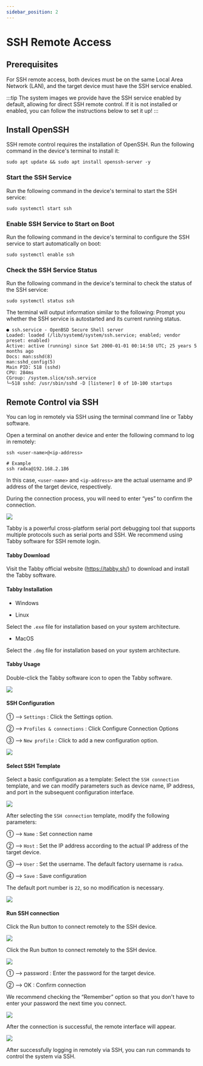 ```yaml
---
sidebar_position: 2
---
```


# SSH Remote Access

## Prerequisites

For SSH remote access, both devices must be on the same Local Area Network (LAN), and the target device must have the SSH service enabled.

:::tip
The system images we provide have the SSH service enabled by default, allowing for direct SSH remote control. If it is not installed or enabled, you can follow the instructions below to set it up!
:::

## Install OpenSSH

SSH remote control requires the installation of OpenSSH. Run the following command in the device's terminal to install it:

<NewCodeBlock tip="radxa@device$" type="device">

```
sudo apt update && sudo apt install openssh-server -y
```

</NewCodeBlock>

### Start the SSH Service

Run the following command in the device's terminal to start the SSH service:

<NewCodeBlock tip="radxa@device$" type="device">

```
sudo systemctl start ssh
```

</NewCodeBlock>

### Enable SSH Service to Start on Boot

Run the following command in the device's terminal to configure the SSH service to start automatically on boot:

<NewCodeBlock tip="radxa@device$" type="device">

```
sudo systemctl enable ssh
```

</NewCodeBlock>

### Check the SSH Service Status

Run the following command in the device's terminal to check the status of the SSH service:

<NewCodeBlock tip="radxa@device$" type="device">

```
sudo systemctl status ssh
```

</NewCodeBlock>

The terminal will output information similar to the following: Prompt you whether the SSH service is autostarted and its current running status.

```
● ssh.service - OpenBSD Secure Shell server
Loaded: loaded (/lib/systemd/system/ssh.service; enabled; vendor preset: enabled)
Active: active (running) since Sat 2000-01-01 00:14:50 UTC; 25 years 5 months ago
Docs: man:sshd(8)
man:sshd_config(5)
Main PID: 518 (sshd)
CPU: 284ms
CGroup: /system.slice/ssh.service
└─518 sshd: /usr/sbin/sshd -D [listener] 0 of 10-100 startups
```

## Remote Control via SSH

You can log in remotely via SSH using the terminal command line or Tabby software.

<Tabs queryString="ssh-mode">

<TabItem value="terminal command line">

Open a terminal on another device and enter the following command to log in remotely:

<NewCodeBlock tip="PC$" type="host">

```
ssh <user-name>@<ip-address>

# Example
ssh radxa@192.168.2.186
```

</NewCodeBlock>

In this case, `<user-name>` and `<ip-address>` are the actual username and IP address of the target device, respectively.

During the connection process, you will need to enter “yes” to confirm the connection.

<div style={{textAlign: 'center'}}>
    <img src="/img/dragon/q6a/ssh-login.webp" style={{width: '100%', maxWidth: '1200px'}} />
</div>
</TabItem>

<TabItem value="Using Tabby Software">

Tabby is a powerful cross-platform serial port debugging tool that supports multiple protocols such as serial ports and SSH. We recommend using Tabby software for SSH remote login.

#### Tabby Download

Visit the Tabby official website (https://tabby.sh/) to download and install the Tabby software.

#### Tabby Installation

- Windows

- Linux

Select the `.exe` file for installation based on your system architecture.

- MacOS

Select the `.dmg` file for installation based on your system architecture.

#### Tabby Usage

Double-click the Tabby software icon to open the Tabby software.

<div style={{textAlign: 'center'}}>
  <img src="/img/dragon/q6a/tabby-welcome.webp" style={{width: '100%', maxWidth: '1200px'}} />
</div>

#### SSH Configuration

① --> `Settings` : Click the Settings option.

② --> `Profiles & connections` : Click Configure Connection Options

③ --> `New profile` : Click to add a new configuration option.

<div style={{textAlign: 'center'}}>
  <img src="/img/dragon/q6a/tabby-profile.webp" style={{width: '100%', maxWidth: '1200px'}} />
</div>

#### Select SSH Template

Select a basic configuration as a template: Select the `SSH connection` template, and we can modify parameters such as device name, IP address, and port in the subsequent configuration interface.

<div style={{ textAlign: "center" }}>
  <img
    src="/img/dragon/q6a/tabby-ssh-template.webp"
    style={{ width: "100%", maxWidth: "1200px" }}
  />
</div>

After selecting the `SSH connection` template, modify the following parameters:

① --> `Name` : Set connection name

② --> `Host` : Set the IP address according to the actual IP address of the target device.

③ --> `User` : Set the username. The default factory username is `radxa`.

④ --> `Save` : Save configuration

The default port number is `22`, so no modification is necessary.

<div style={{ textAlign: "center" }}>
  <img
    src="/img/dragon/q6a/tabby-ssh-parameter.webp"
    style={{ width: "100%", maxWidth: "1200px" }}
  />
</div>

#### Run SSH connection

Click the Run button to connect remotely to the SSH device.

<div style={{ textAlign: "center" }}>
  <img
    src="/img/dragon/q6a/tabby-ssh-connect.webp"
    style={{ width: "100%", maxWidth: "1200px" }}
  />
</div>

Click the Run button to connect remotely to the SSH device.

<div style={{ textAlign: "center" }}>
  <img
    src="/img/dragon/q6a/tabby-ssh-verify.webp"
    style={{ width: "100%", maxWidth: "1200px" }}
  />
</div>

① --> password : Enter the password for the target device.

② --> OK : Confirm connection

We recommend checking the “Remember” option so that you don't have to enter your password the next time you connect.

<div style={{ textAlign: "center" }}>
  <img
    src="/img/dragon/q6a/tabby-ssh-password.webp"
    style={{ width: "100%", maxWidth: "1200px" }}
  />
</div>

After the connection is successful, the remote interface will appear.

<div style={{ textAlign: "center" }}>
  <img
    src="/img/dragon/q6a/tabby-ssh-success.webp"
    style={{ width: "100%", maxWidth: "1200px" }}
  />
</div>

</TabItem>
</Tabs>

After successfully logging in remotely via SSH, you can run commands to control the system via SSH.
